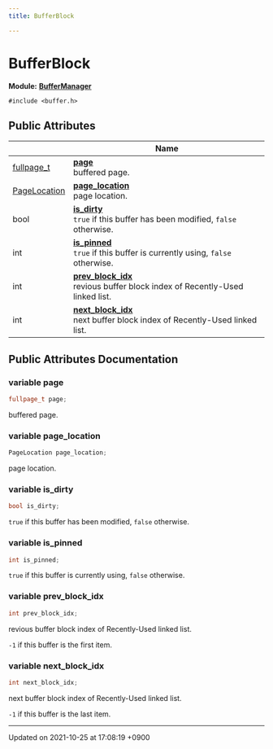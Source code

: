 ```yaml
---
title: BufferBlock

---
```


# BufferBlock

**Module:** **[BufferManager](/Modules/group__BufferManager)**






`#include <buffer.h>`

## Public Attributes

|                | Name           |
| -------------- | -------------- |
| <a href="/Modules/group__DiskSpaceManager#typedef-fullpage-t">fullpage_t</a> | **[page](/Classes/structBufferBlock#variable-page)** <br>buffered page.  |
| <a href="/Modules/group__BufferManager#typedef-pagelocation">PageLocation</a> | **[page_location](/Classes/structBufferBlock#variable-page-location)** <br>page location.  |
| bool | **[is_dirty](/Classes/structBufferBlock#variable-is-dirty)** <br><code>true</code> if this buffer has been modified, <code>false</code> otherwise.  |
| int | **[is_pinned](/Classes/structBufferBlock#variable-is-pinned)** <br><code>true</code> if this buffer is currently using, <code>false</code> otherwise.  |
| int | **[prev_block_idx](/Classes/structBufferBlock#variable-prev-block-idx)** <br>revious buffer block index of Recently-Used linked list.  |
| int | **[next_block_idx](/Classes/structBufferBlock#variable-next-block-idx)** <br>next buffer block index of Recently-Used linked list.  |

## Public Attributes Documentation

### variable page

```cpp
fullpage_t page;
```

buffered page. 

### variable page_location

```cpp
PageLocation page_location;
```

page location. 

### variable is_dirty

```cpp
bool is_dirty;
```

<code>true</code> if this buffer has been modified, <code>false</code> otherwise. 

### variable is_pinned

```cpp
int is_pinned;
```

<code>true</code> if this buffer is currently using, <code>false</code> otherwise. 

### variable prev_block_idx

```cpp
int prev_block_idx;
```

revious buffer block index of Recently-Used linked list. 

<code>-1</code> if this buffer is the first item. 


### variable next_block_idx

```cpp
int next_block_idx;
```

next buffer block index of Recently-Used linked list. 

<code>-1</code> if this buffer is the last item. 


-------------------------------

Updated on 2021-10-25 at 17:08:19 +0900